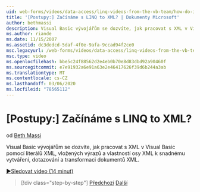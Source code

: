 ```yaml
---
uid: web-forms/videos/data-access/linq-videos-from-the-vb-team/how-do-i-get-started-with-linq-to-xml
title: '[Postupy:] Začínáme s LINQ to XML? | Dokumenty Microsoft'
author: bethmassi
description: Visual Basic vývojářům se dozvíte, jak pracovat s XML v Visual Basic pomocí literálů XML, vložených výrazů a vlastností osy XML k vytvoření, dotazování a...
ms.author: riande
ms.date: 11/15/2007
ms.assetid: dc3dedcd-5daf-4f0e-9afa-9ccad94f2ce0
msc.legacyurl: /web-forms/videos/data-access/linq-videos-from-the-vb-team/how-do-i-get-started-with-linq-to-xml
msc.type: video
ms.openlocfilehash: bbe5c24f88562d2e4eb0b70e8d83dbd92a90460f
ms.sourcegitcommit: e7e91932a6e91a63e2e46417626f39d6b244a3ab
ms.translationtype: MT
ms.contentlocale: cs-CZ
ms.lasthandoff: 03/06/2020
ms.locfileid: "78565112"
---
```

# <a name="how-do-i-get-started-with-linq-to-xml"></a>[Postupy:] Začínáme s LINQ to XML?

od [Beth Massi](https://github.com/bethmassi)

Visual Basic vývojářům se dozvíte, jak pracovat s XML v Visual Basic pomocí literálů XML, vložených výrazů a vlastností osy XML k snadnému vytváření, dotazování a transformaci dokumentů XML.

[&#9654;Sledovat video (14 minut)](https://channel9.msdn.com/Blogs/ASP-NET-Site-Videos/how-do-i-get-started-with-linq-to-xml)

> [!div class="step-by-step"]
> [Předchozí](how-do-i-upgrade-visual-basic-projects-to-enable-linq.md)
> [Další](how-do-i-enable-xml-intellisense-and-use-xml-namespaces.md)
